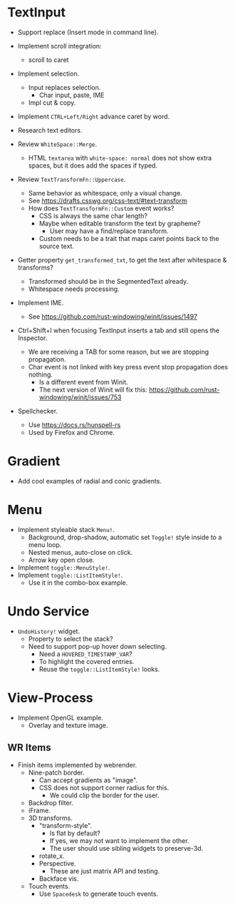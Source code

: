 # TextInput

* Support replace (Insert mode in command line).
* Implement scroll integration:
    - scroll to caret
* Implement selection.
    - Input replaces selection.
        - Char input, paste, IME
    - Impl cut & copy.
* Implement `CTRL+Left/Right` advance caret by word.
* Research text editors.

* Review `WhiteSpace::Merge`.
    - HTML `textarea` with `white-space: normal` does not show extra spaces, but it does add the spaces if typed.
* Review `TextTransformFn::Uppercase`.
    - Same behavior as whitespace, only a visual change.
    - See https://drafts.csswg.org/css-text/#text-transform
    - How does `TextTransformFn::Custom` event works?
        - CSS is always the same char length?
        - Maybe when editable transform the text by grapheme?
            - User may have a find/replace transform.
        - Custom needs to be a trait that maps caret points back to the source text.
* Getter property `get_transformed_txt`, to get the text after whitespace & transforms?
    - Transformed should be in the SegmentedText already.
    - Whitespace needs processing.

* Implement IME.
    - See https://github.com/rust-windowing/winit/issues/1497

* Ctrl+Shift+I when focusing TextInput inserts a tab and still opens the Inspector.
    - We are receiving a TAB for some reason, but we are stopping propagation.
    - Char event is not linked with key press event stop propagation does nothing.
        - Is a different event from Winit.
        - The next version of Winit will fix this: https://github.com/rust-windowing/winit/issues/753

* Spellchecker.
    - Use https://docs.rs/hunspell-rs
    - Used by Firefox and Chrome.

# Gradient

* Add cool examples of radial and conic gradients.

# Menu

* Implement styleable stack `Menu!`.
    - Background, drop-shadow, automatic set `Toggle!` style inside to a menu loop.
    - Nested menus, auto-close on click.
    - Arrow key open close.
* Implement `toggle::MenuStyle!`.
* Implement `toggle::ListItemStyle!`.
    - Use it in the combo-box example.

# Undo Service

* `UndoHistory!` widget.
    - Property to select the stack?
    - Need to support pop-up hover down selecting.
        - Need a `HOVERED_TIMESTAMP_VAR`?
        - To highlight the covered entries.
        - Reuse the `toggle::ListItemStyle!` looks.

# View-Process

* Implement OpenGL example.
    - Overlay and texture image.

## WR Items

* Finish items implemented by webrender.
    - Nine-patch border.
        - Can accept gradients as "image".
        - CSS does not support corner radius for this.
            - We could clip the border for the user.
    - Backdrop filter.
    - iFrame.
    - 3D transforms.
        - "transform-style".
            - Is flat by default?
            - If yes, we may not want to implement the other.
            - The user should use sibling widgets to preserve-3d.
        - rotate_x.
        - Perspective.
            - These are just matrix API and testing.
        - Backface vis.
    - Touch events.
        - Use `Spacedesk` to generate touch events.
